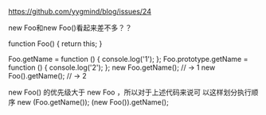 https://github.com/yygmind/blog/issues/24


new Foo和new Foo()看起来差不多？？


function Foo() {
 return this;
}

Foo.getName = function () {
 console.log('1');
};
Foo.prototype.getName = function () {
 console.log('2');
};
new Foo.getName(); // -> 1
new Foo().getName(); // -> 2 


new Foo() 的优先级大于 new Foo ，所以对于上述代码来说可
以这样划分执行顺序
new (Foo.getName());
(new Foo()).getName();